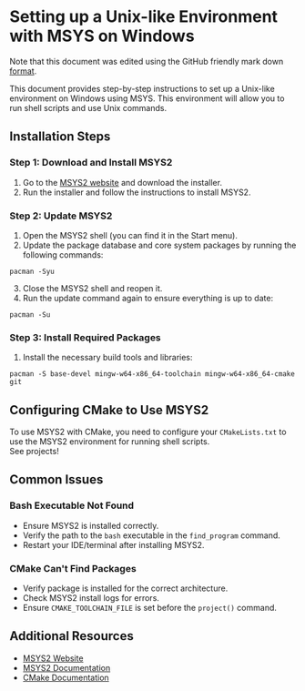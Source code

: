 # Setting up a Unix-like Environment with MSYS on Windows

Note that this document was edited using the GitHub friendly mark down [format](https://www.markdownguide.org/cheat-sheet/).

This document provides step-by-step instructions to set up a Unix-like environment on Windows using MSYS. This environment will allow you to run shell scripts and use Unix commands.

## Installation Steps

### Step 1: Download and Install MSYS2

1. Go to the [MSYS2 website](https://www.msys2.org/) and download the installer.
2. Run the installer and follow the instructions to install MSYS2.

### Step 2: Update MSYS2

1. Open the MSYS2 shell (you can find it in the Start menu).
2. Update the package database and core system packages by running the following commands:
    
```
pacman -Syu
```

3. Close the MSYS2 shell and reopen it.
4. Run the update command again to ensure everything is up to date:

```
pacman -Su
```
    
### Step 3: Install Required Packages

1. Install the necessary build tools and libraries:
```
pacman -S base-devel mingw-w64-x86_64-toolchain mingw-w64-x86_64-cmake git
```

## Configuring CMake to Use MSYS2

To use MSYS2 with CMake, you need to configure your `CMakeLists.txt` to use the MSYS2 environment for running shell scripts.  
See projects!

## Common Issues

### Bash Executable Not Found

- Ensure MSYS2 is installed correctly.
- Verify the path to the `bash` executable in the `find_program` command.
- Restart your IDE/terminal after installing MSYS2.

### CMake Can't Find Packages

- Verify package is installed for the correct architecture.
- Check MSYS2 install logs for errors.
- Ensure `CMAKE_TOOLCHAIN_FILE` is set before the `project()` command.

## Additional Resources

- [MSYS2 Website](https://www.msys2.org/)
- [MSYS2 Documentation](https://www.msys2.org/docs/)
- [CMake Documentation](https://cmake.org/documentation/)

